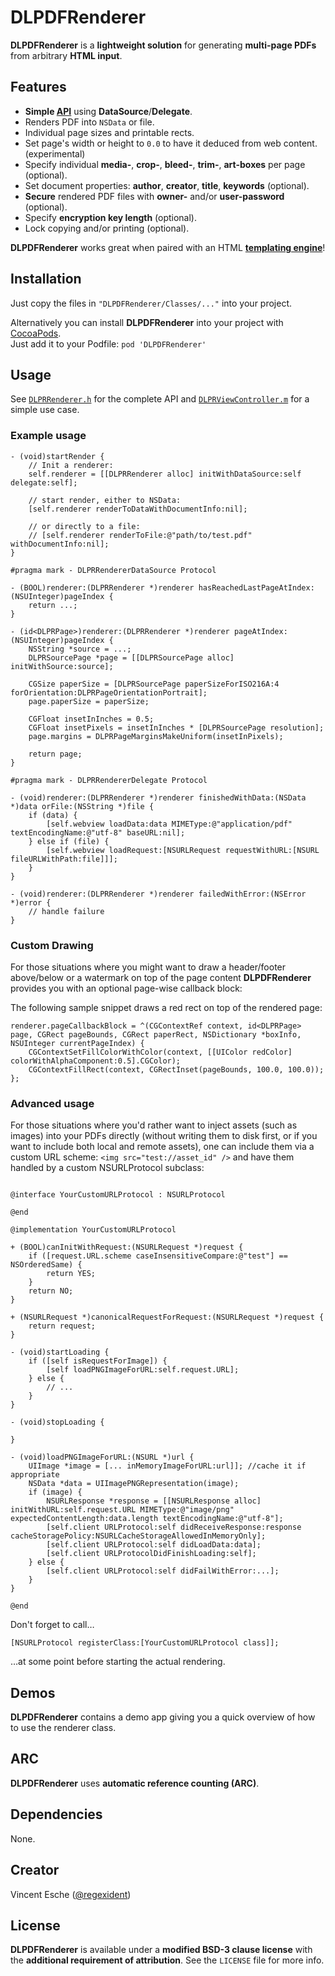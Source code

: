 # DLPDFRenderer

**DLPDFRenderer** is a **lightweight solution** for generating **multi-page PDFs** from arbitrary **HTML input**.

## Features

* **Simple [API](DLPDFRenderer/Classes/DLPDFRenderer.h)** using **DataSource**/**Delegate**.
* Renders PDF into `NSData` or file.
* Individual page sizes and printable rects.
* Set page's width or height to `0.0` to have it deduced from web content. (experimental)
* Specify individual **media-**, **crop-**, **bleed-**, **trim-**, **art-boxes** per page (optional).
* Set document properties: **author**, **creator**, **title**, **keywords** (optional).
* **Secure** rendered PDF files with **owner-** and/or **user-password** (optional).
* Specify **encryption key length** (optional).
* Lock copying and/or printing (optional).

**DLPDFRenderer** works great when paired with an HTML **[templating engine](https://github.com/groue/GRMustache)**!

## Installation

Just copy the files in `"DLPDFRenderer/Classes/..."` into your project.

Alternatively you can install **DLPDFRenderer** into your project with [CocoaPods](http://beta.cocoapods.org/).  
Just add it to your Podfile: `pod 'DLPDFRenderer'`

## Usage

See [`DLPRRenderer.h`](DLPDFRenderer/Classes/DLPRRenderer.h) for the complete API and [`DLPRViewController.m`](DLPDFRenderer/DLPRViewController.m) for a simple use case.

### Example usage

```objc
- (void)startRender {
    // Init a renderer:
    self.renderer = [[DLPRRenderer alloc] initWithDataSource:self delegate:self];

    // start render, either to NSData:
    [self.renderer renderToDataWithDocumentInfo:nil];

    // or directly to a file:
    // [self.renderer renderToFile:@"path/to/test.pdf" withDocumentInfo:nil];
}

#pragma mark - DLPRRendererDataSource Protocol

- (BOOL)renderer:(DLPRRenderer *)renderer hasReachedLastPageAtIndex:(NSUInteger)pageIndex {
    return ...;
}

- (id<DLPRPage>)renderer:(DLPRRenderer *)renderer pageAtIndex:(NSUInteger)pageIndex {
    NSString *source = ...;
	DLPRSourcePage *page = [[DLPRSourcePage alloc] initWithSource:source];
	
	CGSize paperSize = [DLPRSourcePage paperSizeForISO216A:4 forOrientation:DLPRPageOrientationPortrait];
	page.paperSize = paperSize;
	
	CGFloat insetInInches = 0.5;
	CGFloat insetPixels = insetInInches * [DLPRSourcePage resolution];
	page.margins = DLPRPageMarginsMakeUniform(insetInPixels);
	
    return page;
}

#pragma mark - DLPRRendererDelegate Protocol

- (void)renderer:(DLPRRenderer *)renderer finishedWithData:(NSData *)data orFile:(NSString *)file {
	if (data) {
		[self.webview loadData:data MIMEType:@"application/pdf" textEncodingName:@"utf-8" baseURL:nil];
	} else if (file) {
		[self.webview loadRequest:[NSURLRequest requestWithURL:[NSURL fileURLWithPath:file]]];
	}
}

- (void)renderer:(DLPRRenderer *)renderer failedWithError:(NSError *)error {
	// handle failure
}

```

### Custom Drawing

For those situations where you might want to draw a header/footer above/below or a watermark on top of the page content **DLPDFRenderer** provides you with an optional page-wise callback block:

The following sample snippet draws a red rect on top of the rendered page:

	renderer.pageCallbackBlock = ^(CGContextRef context, id<DLPRPage> page, CGRect pageBounds, CGRect paperRect, NSDictionary *boxInfo, NSUInteger currentPageIndex) {
		CGContextSetFillColorWithColor(context, [[UIColor redColor] colorWithAlphaComponent:0.5].CGColor);
		CGContextFillRect(context, CGRectInset(pageBounds, 100.0, 100.0));
	};

### Advanced usage

For those situations where you'd rather want to inject assets (such as images) into your PDFs directly (without writing them to disk first, or if you want to include both local and remote assets), one can include them via a custom URL scheme: `<img src="test://asset_id" />` and have them handled by a custom NSURLProtocol subclass:

```objc

@interface YourCustomURLProtocol : NSURLProtocol

@end

@implementation YourCustomURLProtocol

+ (BOOL)canInitWithRequest:(NSURLRequest *)request {
    if ([request.URL.scheme caseInsensitiveCompare:@"test"] == NSOrderedSame) {
        return YES;
    }
    return NO;
}

+ (NSURLRequest *)canonicalRequestForRequest:(NSURLRequest *)request {
    return request;
}

- (void)startLoading {
    if ([self isRequestForImage]) {
        [self loadPNGImageForURL:self.request.URL];
    } else {
        // ...
    }
}

- (void)stopLoading {
    
}

- (void)loadPNGImageForURL:(NSURL *)url {
    UIImage *image = [... inMemoryImageForURL:url]]; //cache it if appropriate
    NSData *data = UIImagePNGRepresentation(image);
    if (image) {
        NSURLResponse *response = [[NSURLResponse alloc] initWithURL:self.request.URL MIMEType:@"image/png" expectedContentLength:data.length textEncodingName:@"utf-8"];
        [self.client URLProtocol:self didReceiveResponse:response cacheStoragePolicy:NSURLCacheStorageAllowedInMemoryOnly];
        [self.client URLProtocol:self didLoadData:data];
        [self.client URLProtocolDidFinishLoading:self];
    } else {
        [self.client URLProtocol:self didFailWithError:...];
    }
}

@end
```

Don't forget to call…

```objc
[NSURLProtocol registerClass:[YourCustomURLProtocol class]];
```

…at some point before starting the actual rendering.

## Demos

**DLPDFRenderer** contains a demo app giving you a quick overview of how to use the renderer class.

## ARC

**DLPDFRenderer** uses **automatic reference counting (ARC)**.

## Dependencies

None.

## Creator

Vincent Esche ([@regexident](http://twitter.com/regexident))

## License

**DLPDFRenderer** is available under a **modified BSD-3 clause license** with the **additional requirement of attribution**. See the `LICENSE` file for more info.
